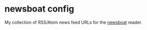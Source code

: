# newsboat config

My collection of RSS/Atom news feed URLs for the
[newsboat](https://newsboat.org/) reader.
